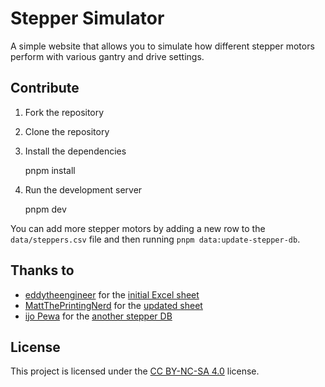 # Stepper Simulator

A simple website that allows you to simulate how different stepper motors perform with various gantry and drive settings.

## Contribute

1.  Fork the repository
2.  Clone the repository
3.  Install the dependencies

    pnpm install

4.  Run the development server

    pnpm dev

You can add more stepper motors by adding a new row to the `data/steppers.csv` file and then running `pnpm data:update-stepper-db`.

## Thanks to

- [eddytheengineer](https://www.youtube.com/@eddietheengineer) for the [initial Excel sheet](https://github.com/eddietheengineer/documentation/blob/master/stepper_motor/data/motor_torque_sim_v9_database.xlsm)
- [MattThePrintingNerd](https://www.youtube.com/@MattThePrintingNerd) for the [updated sheet](https://github.com/MSzturc/the100/blob/main/Docs/motor_torque_sim_v9_database_updated.xlsm)
- [ijo Pewa](https://bsky.app/profile/peraf191.bsky.social) for the [another stepper DB](https://docs.google.com/spreadsheets/d/1k9t3DWM2Y4Woi8LwcusVYmXaR-xXhaoPenG4Cc03Q_Q/edit?gid=2072803242#gid=2072803242)

## License

This project is licensed under the [CC BY-NC-SA 4.0](https://creativecommons.org/licenses/by-nc-sa/4.0/) license.
